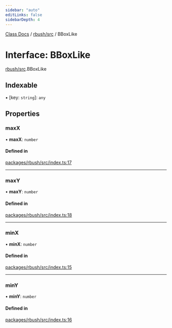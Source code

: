 ```yaml
---
sidebar: "auto"
editLinks: false
sidebarDepth: 4
---
```


[Class Docs](../index.md) / [rbush/src](../modules/rbush_src.md) / BBoxLike

# Interface: BBoxLike

[rbush/src](../modules/rbush_src.md).BBoxLike

## Indexable

▪ [key: `string`]: `any`

## Properties

### maxX

• **maxX**: `number`

#### Defined in

[packages/rbush/src/index.ts:17](https://github.com/sakitam-fdd/wind-layer/blob/a0de2bd/packages/rbush/src/index.ts#L17)

___

### maxY

• **maxY**: `number`

#### Defined in

[packages/rbush/src/index.ts:18](https://github.com/sakitam-fdd/wind-layer/blob/a0de2bd/packages/rbush/src/index.ts#L18)

___

### minX

• **minX**: `number`

#### Defined in

[packages/rbush/src/index.ts:15](https://github.com/sakitam-fdd/wind-layer/blob/a0de2bd/packages/rbush/src/index.ts#L15)

___

### minY

• **minY**: `number`

#### Defined in

[packages/rbush/src/index.ts:16](https://github.com/sakitam-fdd/wind-layer/blob/a0de2bd/packages/rbush/src/index.ts#L16)
